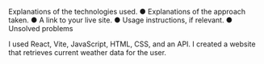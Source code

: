 Explanations of the technologies used.
● Explanations of the approach taken.
● A link to your live site.
● Usage instructions, if relevant.
● Unsolved problems

I used React, Vite, JavaScript, HTML, CSS, and an API.
I created a website that retrieves current weather data for the user.